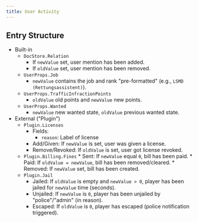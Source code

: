 ```yaml
---
title: User Activity
---
```


## Entry Structure

* Built-in
    * `DocStore.Relation`
        * If `newValue` set, user mention has been added.
        * If `oldValue` set, user mention has been removed.
    * `UserProps.Job`
        * `newValue` contains the job and rank "pre-formatted" (e.g., `LSMD (Rettungsassistent)`).
    * `UserProps.TrafficInfractionPoints`
        * `oldValue` old points and `newValue` new points.
    * `UserProps.Wanted`
        * `newValue` new wanted state, `oldValue` previous wanted state.
* External ("Plugin")
    * `Plugin.Licenses`
        * Fields:
            * `reason`: Label of license
        * Add/Given: If `newValue` is set, user was given a license.
        * Remove/Revoked: If `oldValue` is set, user got license revoked.
    * `Plugin.Billing.Fines`
            * Sent: If `newValue` equal `0`, bill has been paid.
            * Paid: If `oldValue = newValue`, bill has been removed/cleared.
            * Removed: If `newValue` set, bill has been created.
    * `Plugin.Jail`
        * Jailed: If `oldValue` is empty and `newValue > 0`, player has been jailed for `newValue` time (seconds).
        * Unjailed: If `newValue` is `0`, player has been unjailed by "police"/"admin" (in reason).
        * Escaped: If `oldValue` is `0`, player has escaped (police notification triggered).
